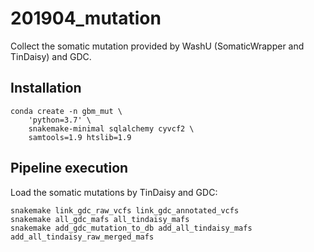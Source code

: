 # 201904_mutation
Collect the somatic mutation  provided by WashU (SomaticWrapper and TinDaisy)
and GDC.


## Installation

    conda create -n gbm_mut \
        'python=3.7' \
        snakemake-minimal sqlalchemy cyvcf2 \
        samtools=1.9 htslib=1.9


## Pipeline execution
Load the somatic mutations by TinDaisy and GDC:

    snakemake link_gdc_raw_vcfs link_gdc_annotated_vcfs
    snakemake all_gdc_mafs all_tindaisy_mafs
    snakemake add_gdc_mutation_to_db add_all_tindaisy_mafs add_all_tindaisy_raw_merged_mafs

